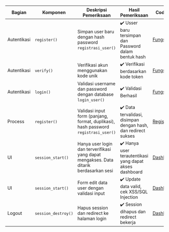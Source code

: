 | Bagian      | Komponen                  | Deskripsi Pemeriksaan                                                                 | Hasil Pemeriksaan                                       | Code Program                                                                                                                                         | Screenshot Tampilan              |
|-------------|---------------------------|----------------------------------------------------------------------------------------|----------------------------------------------------------|------------------------------------------------------------------------------------------------------------------------------------------------------|----------------------------------|
| Autentikasi | `register()`              | Simpan user baru dengan hash password `registrasi_user()`                              | ✔️ Usser baru tersimpan dan Password dalam bentuk hash   | [Fungsi Regis.php](https://github.com/aryasltnsyh/TESTING-WEB-KELOMPOK-10/blob/WhiteBox-Testing/White%20BOX/Desk%20Checking/Fungsi/auth_regis.php)|   ![](Fungsi/fungsi_regis.png)      |
| Autentikasi | `verify()`                | Verifikasi akun menggunakan kode unik                                                  | ✔️ Verifikasi berdasarkan kode token                     | [Fungsi_Verify.php](https://github.com/aryasltnsyh/TESTING-WEB-KELOMPOK-10/blob/WhiteBox-Testing/White%20BOX/Desk%20Checking/Fungsi/auth_verify.php)  | ![](Verify.png)                 |
| Autentikasi | `login()`                 | Validasi username dan password dengan database `login_user()`                          | ✔️ Validasi Berhasil                                     | [Fungsi_Login.php](https://github.com/aryasltnsyh/TESTING-WEB-KELOMPOK-10/blob/WhiteBox-Testing/White%20BOX/Desk%20Checking/Fungsi/auth_login.php)    | ![](Login.png)                  
| Process     | `register()`              | Validasi input form (panjang, format, duplikasi), hash password `registrasi_user()`    | ✔️ Data tervalidasi, disimpan dengan hash, dan redirect sukses| [Regis.php](https://github.com/aryasltnsyh/TESTING-WEB-KELOMPOK-10/blob/WhiteBox-Testing/White%20BOX/Desk%20Checking/Fungsi/auth_regis.php)|   ![](Fungsi/fungsi_regis.png)      |
| UI          | `session_start()`         | Hanya user login dan terverifikasi yang dapat mengakses. Data ditarik berdasarkan sesi | ✔️ Hanya user terautentikasi yang dapat akses dashboard  | [Dashboard.php](https://github.com/aryasltnsyh/TESTING-WEB-KELOMPOK-10/blob/main/White%20BOX/Desk%20Checking/Dashboard.php)                           | ![](Dashboard.png)              |
| UI          | `session_start()`         | Form edit data user dengan validasi input                                              | ✔️ Update data valid, cek XSS/SQL Injection              | [Dashboard.php](https://github.com/aryasltnsyh/TESTING-WEB-KELOMPOK-10/blob/main/White%20BOX/Desk%20Checking/Dashboard.php)                           | ![](Dashboard.png)              |
| Logout      | `session_destroy()`       | Hapus session dan redirect ke halaman login                                            | ✔️ Session dihapus dan redirect bekerja                  | [Dashboard.php](https://github.com/aryasltnsyh/TESTING-WEB-KELOMPOK-10/blob/main/White%20BOX/Desk%20Checking/Dashboard.php)                           | ![](Dashboard.png)              |


